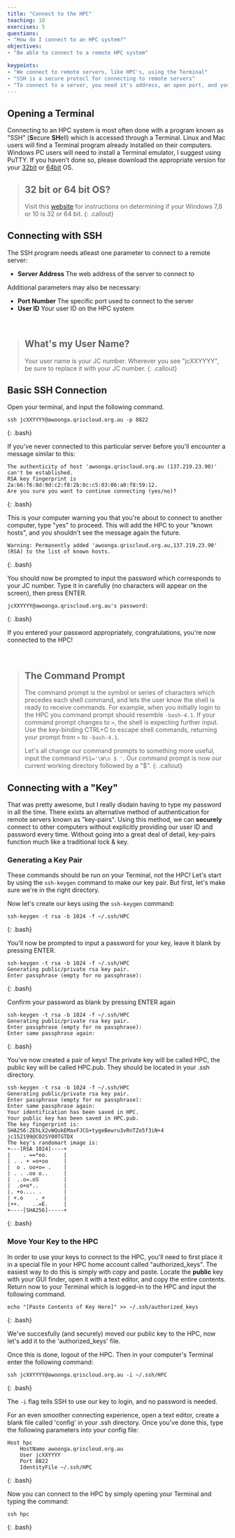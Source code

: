 ```yaml
---
title: "Connect to the HPC"
teaching: 10
exercises: 5
questions:
- "How do I connect to an HPC system?"
objectives:
- "Be able to connect to a remote HPC system"

keypoints:
- "We connect to remote servers, like HPC's, using the Terminal"
- "SSH is a secure protocl for connecting to remote servers"
- "To connect to a server, you need it's address, an open port, and your user ID"
---
```


## Opening a Terminal

Connecting to an HPC system is most often done with a program known as "SSH" (**S**ecure **SH**ell) which is accessed through a Terminal. Linux and Mac users will find a Terminal program already installed on their computers.  Windows PC users will need to install a Terminal emulator, I suggest using PuTTY. If you haven't done so, please download the appropriate version for your [32bit](https://the.earth.li/~sgtatham/putty/latest/w32/putty.exe) or [64bit](https://the.earth.li/~sgtatham/putty/latest/w64/putty.exe) OS.

> ## 32 bit or 64 bit OS?
> Visit this [website](https://support.wdc.com/knowledgebase/answer.aspx?ID=9405) for instructions on determining if your Windows 7,8 or 10 is 32 or 64 bit.
{: .callout}

## Connecting with SSH

The SSH program needs atleast one parameter to connect to a remote server:

* **Server Address** The web address of the server to connect to

Additional parameters may also be necessary:

* **Port Number** The specific port used to connect to the server
* **User ID** Your user ID on the HPC system  

<span style="color:white">blankline</span>
   
> ## What's my User Name?
> Your user name is your JC number.  Wherever you see \"jcXXYYYY\", be sure to replace it with your JC number.
{: .callout}

## Basic SSH Connection

Open your terminal, and input the following command.

~~~
ssh jcXXYYYY@awoonga.qriscloud.org.au -p 8822
~~~
{: .bash}

If you've never connected to this particular server before you'll encounter a message similar to this:

~~~
The authenticity of host 'awoonga.qriscloud.org.au (137.219.23.90)' can't be established.
RSA key fingerprint is 2a:b6:f6:8d:9d:c2:f8:2b:8c:c5:03:06:a0:f8:59:12.
Are you sure you want to continue connecting (yes/no)?
~~~
{: .bash}

This is your computer warning you that you're about to connect to another computer, type \"yes\" to proceed.  This will add the HPC to your \"known hosts\", and you shouldn't see the message again the future.

~~~
Warning: Permanently added 'awoonga.qriscloud.org.au,137.219.23.90' (RSA) to the list of known hosts.
~~~~
{: .bash}

You should now be prompted to input the password which corresponds to your JC number.  Type it in carefully (no characters will appear on the screen), then press ENTER.

~~~
jcXXYYYY@awoonga.qriscloud.org.au's password: 
~~~
{: .bash}

If you entered your password appropriately, congratulations, you're now connected to the HPC!  

<span style="color:white">blankline</span>

> ## The Command Prompt
> The command prompt is the symbol or series of characters which precedes each shell command, and lets the user know the shell is ready to receive commands.  For example, when you initially login to the HPC you command prompt should resemble `-bash-4.1`. If your command prompt changes to `>`, the shell is expecting further input. Use the key-binding CTRL+C to escape shell commands, returning your prompt from `>` to `-bash-4.1`.  
>
> Let's all change our command prompts to something more useful, input the command `PS1='\W\n $ '`. Our command prompt is now our current working directory followed by a \"$\".
{: .callout}

## Connecting with a "Key"

That was pretty awesome, but I really disdain having to type my password in all the time.  There exists an alternative method of authentication for remote servers known as "key-pairs".  Using this method, we can **securely** connect to other computers without explicitly providing our user ID and password every time.  Without going into a great deal of detail, key-pairs function much like a traditional lock & key.

### Generating a Key Pair

These commands should be run on your Terminal, not the HPC!  Let's start by using the `ssh-keygen` command to make our key pair.  But first, let's make sure we're in the right directory.

Now let's create our keys using the `ssh-keygen` command:

~~~
ssh-keygen -t rsa -b 1024 -f ~/.ssh/HPC
~~~
{: .bash}

You'll now be prompted to input a password for your key, leave it blank by pressing ENTER.

~~~
ssh-keygen -t rsa -b 1024 -f ~/.ssh/HPC
Generating public/private rsa key pair.
Enter passphrase (empty for no passphrase): 
~~~
{: .bash}

Confirm your password as blank by pressing ENTER again

~~~
ssh-keygen -t rsa -b 1024 -f ~/.ssh/HPC
Generating public/private rsa key pair.
Enter passphrase (empty for no passphrase): 
Enter same passphrase again: 
~~~
{: .bash}

You've now created a pair of keys!  The private key will be called HPC, the public key will be called HPC.pub. They should be located in your .ssh directory.

~~~
ssh-keygen -t rsa -b 1024 -f ~/.ssh/HPC
Generating public/private rsa key pair.
Enter passphrase (empty for no passphrase): 
Enter same passphrase again: 
Your identification has been saved in HPC.
Your public key has been saved in HPC.pub.
The key fingerprint is:
SHA256:ZEhLX2vWQukEMaxFJCG+tygeBewru3vRnTZo5f3iN+4 jc152199@C02SY00TGTDX
The key's randomart image is:
+---[RSA 1024]----+
|    . ==*oo.     |
| . . + =o+oo     |
|  o . oo+o= .    |
| . . .oo o..     |
|  ..o=.oS        |
|  .o+o*..        |
|. +o.... .       |
| +.o    . +      |
|++.    ..=E.     |
+----[SHA256]-----+
~~~
{: .bash}

### Move Your Key to the HPC

In order to use your keys to connect to the HPC, you'll need to first place it in a special file in your HPC home account called \"authorized_keys\". The easiest way to do this is simply with copy and paste.  Locate the **public** key with your GUI finder, open it with a text editor, and copy the entire contents. Return now to your Terminal which is logged-in to the HPC and input the following command. 

~~~
echo "[Paste Contents of Key Here]" >> ~/.ssh/authorized_keys
~~~
{: .bash}

We've succesfully (and securely) moved our public key to the HPC, now let's add it to the 'authorized_keys' file.  

Once this is done, logout of the HPC.  Then in your computer's Terminal enter the following command:

~~~
ssh jcXXYYYY@awoonga.qriscloud.org.au -i ~/.ssh/HPC
~~~
{: .bash}

The `-i` flag tells SSH to use our key to login, and no password is needed.

For an even smoother connecting experience, open a text editor, create a blank file called 'config' in your .ssh directory.  Once you've done this, type the following parameters into your config file:

~~~
Host hpc
	HostName awoonga.qriscloud.org.au
	User jcXXYYYY
	Port 8822
	IdentityFile ~/.ssh/HPC
~~~
{: .bash}

Now you can connect to the HPC by simply opening your Terminal and typing the command:
~~~
ssh hpc
~~~
{: .bash}






